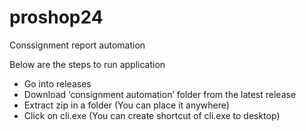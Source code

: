 # proshop24
Conssignment report automation

Below are the steps to run application

* Go into releases
* 	Download ‘consignment automation’ folder from the latest release
*	Extract zip in a folder (You can place it anywhere)
*	Click on cli.exe (You can create shortcut of cli.exe to desktop)
 
